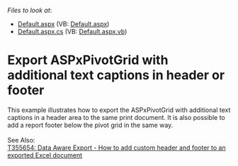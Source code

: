 <!-- default file list -->
*Files to look at*:

* [Default.aspx](./CS/Default.aspx) (VB: [Default.aspx](./VB/Default.aspx))
* [Default.aspx.cs](./CS/Default.aspx.cs) (VB: [Default.aspx.vb](./VB/Default.aspx.vb))
<!-- default file list end -->
# Export ASPxPivotGrid with additional text captions in header or footer


<p>This example illustrates how to export the ASPxPivotGrid with additional text captions in a header area to the same print document. It is also possible to add a report footer below the pivot grid in the same way.<br><br>See Also:<br><a href="https://www.devexpress.com/Support/Center/p/T355654">T355654: Data Aware Export - How to add custom header and footer to an exported Excel document</a></p>

<br/>


